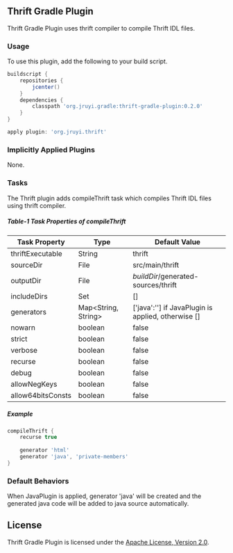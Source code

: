 ## Thrift Gradle Plugin

Thrift Gradle Plugin uses thrift compiler to compile Thrift IDL files.

### Usage
To use this plugin, add the following to your build script.

```groovy
buildscript {
	repositories {
		jcenter()
	}
	dependencies {
		classpath 'org.jruyi.gradle:thrift-gradle-plugin:0.2.0'
	}
}

apply plugin: 'org.jruyi.thrift'
```

### Implicitly Applied Plugins

None.

### Tasks

The Thrift plugin adds compileThrift task which compiles Thrift IDL files using thrift compiler.

##### Table-1 Task Properties of compileThrift

Task Property     | Type                | Default Value
------------------|---------------------|---------------------------------------------------
thriftExecutable  | String              | thrift
sourceDir         | File                | src/main/thrift
outputDir         | File                | _buildDir_/generated-sources/thrift
includeDirs       | Set<File>           | []
generators        | Map<String, String> | ['java':''] if JavaPlugin is applied, otherwise []
nowarn            | boolean             | false
strict            | boolean             | false
verbose           | boolean             | false
recurse           | boolean             | false
debug             | boolean             | false
allowNegKeys      | boolean             | false
allow64bitsConsts | boolean             | false

##### Example

```groovy
compileThrift {
	recurse true
	
	generator 'html'
	generator 'java', 'private-members'
}
```

### Default Behaviors

When JavaPlugin is applied, generator 'java' will be created and the generated java code will be added to java source automatically.

## License

Thrift Gradle Plugin is licensed under the [Apache License, Version 2.0](http://www.apache.org/licenses/LICENSE-2.0.html).
